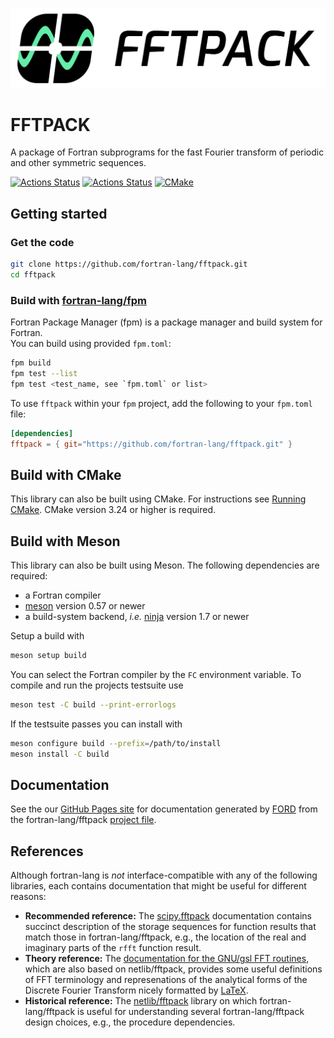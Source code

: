 ![FFTPACK](media/logo-text-background.png)

# FFTPACK

A package of Fortran subprograms for the fast Fourier transform of periodic and other symmetric sequences.

[![Actions Status](https://github.com/fortran-lang/fftpack/workflows/fpm/badge.svg)](https://github.com/fortran-lang/fftpack/actions)
[![Actions Status](https://github.com/fortran-lang/fftpack/workflows/doc-deployment/badge.svg)](https://github.com/fortran-lang/fftpack/actions)
[![CMake](https://github.com/fortran-lang/fftpack/actions/workflows/cmake.yml/badge.svg?branch=main)](https://github.com/fortran-lang/fftpack/actions/workflows/cmake.yml)

## Getting started
### Get the code
```bash
git clone https://github.com/fortran-lang/fftpack.git
cd fftpack
```

### Build with [fortran-lang/fpm](https://github.com/fortran-lang/fpm)
Fortran Package Manager (fpm) is a package manager and build system for Fortran.   
You can build using provided `fpm.toml`:
```bash
fpm build
fpm test --list
fpm test <test_name, see `fpm.toml` or list>
```
To use `fftpack` within your `fpm` project, add the following to your `fpm.toml` file:
```toml
[dependencies]
fftpack = { git="https://github.com/fortran-lang/fftpack.git" }
```

## Build with CMake
This library can also be built using CMake.  For instructions see [Running CMake](https://cmake.org/runningcmake/).  CMake version 3.24 or higher is required.

## Build with Meson
This library can also be built using Meson. The following dependencies are required:
- a Fortran compiler
- [meson](https://mesonbuild.com) version 0.57 or newer
- a build-system backend, *i.e.* [ninja](https://ninja-build.org) version 1.7 or newer

Setup a build with

```sh
meson setup build
```

You can select the Fortran compiler by the `FC` environment variable.
To compile and run the projects testsuite use

```sh
meson test -C build --print-errorlogs
```

If the testsuite passes you can install with

```sh
meson configure build --prefix=/path/to/install
meson install -C build
```

## Documentation
See the our [GitHub Pages site] for documentation generated by [FORD] from the fortran-lang/fftpack [project file].

## References 
Although fortran-lang is _not_ interface-compatible with any of the following libraries, each contains documentation that might be useful for different reasons:
- **Recommended reference:** The [scipy.fftpack] documentation contains succinct description of the storage sequences for function results that match those in fortran-lang/fftpack, e.g., the location of the real and imaginary parts of the `rfft` function result.
- **Theory reference:** The [documentation for the GNU/gsl FFT routines], which are also based on netlib/fftpack, provides some useful definitions of FFT terminology and represenations of the analytical forms of the Discrete Fourier Transform nicely formatted by [LaTeX].
- **Historical reference:** The [netlib/fftpack] library on which fortran-lang/fftpack is useful for understanding several fortran-lang/fftpack design choices, e.g., the procedure dependencies.

[FORD]: https://github.com/Fortran-FOSS-Programmers/ford
[project file]: ./API-doc-FORD-file.md
[scipy.fftpack]: https://docs.scipy.org/doc/scipy/reference/fftpack.html
[documentation for the GNU/gsl FFT routines]: https://www.gnu.org/software/gsl/doc/html/fft.html#
[netlib/fftpack]: http://www.netlib.org/fftpack/
[LaTeX]: https://www.latex-project.org
[GitHub Pages site]: https://fortran-lang.github.io/fftpack/
